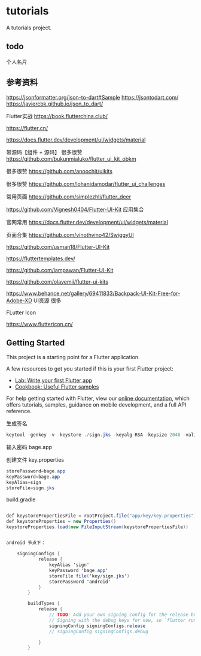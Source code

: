 # tutorials

A tutorials project.

## todo
个人名片

## 参考资料

https://jsonformatter.org/json-to-dart#Sample
https://jsontodart.com/
https://javiercbk.github.io/json_to_dart/

Flutter实战 https://book.flutterchina.club/

https://flutter.cn/

https://docs.flutter.dev/development/ui/widgets/material

带源码【组件 + 源码】
很多很赞
https://github.com/bukunmialuko/flutter_ui_kit_obkm

很多很赞
https://github.com/anoochit/uikits

很多很赞
https://github.com/lohanidamodar/flutter_ui_challenges

常用页面
https://github.com/simplezhli/flutter_deer

https://github.com/Vignesh0404/Flutter-UI-Kit 应用集合

官网常用
https://docs.flutter.dev/development/ui/widgets/material

页面合集
https://github.com/vinothvino42/SwiggyUI

https://github.com/usman18/Flutter-UI-Kit

https://fluttertemplates.dev/

https://github.com/iampawan/Flutter-UI-Kit

https://github.com/olayemii/flutter-ui-kits

https://www.behance.net/gallery/69411833/Backpack-UI-Kit-Free-for-Adobe-XD UI资源 很多



FLutter Icon

https://www.fluttericon.cn/




## Getting Started

This project is a starting point for a Flutter application.

A few resources to get you started if this is your first Flutter project:

- [Lab: Write your first Flutter app](https://flutter.dev/docs/get-started/codelab)
- [Cookbook: Useful Flutter samples](https://flutter.dev/docs/cookbook)

For help getting started with Flutter, view our
[online documentation](https://flutter.dev/docs), which offers tutorials,
samples, guidance on mobile development, and a full API reference.


生成签名
```csharp
keytool -genkey -v -keystore ./sign.jks -keyalg RSA -keysize 2048 -validity 10000 -alias sign
```

输入密码
bage.app

创建文件
key.properties
```csharp
storePassword=bage.app
keyPassword=bage.app
keyAlias=sign
storeFile=sign.jks
```

build.gradle
```csharp

def keystorePropertiesFile = rootProject.file("app/key/key.properties")
def keystoreProperties = new Properties()
keystoreProperties.load(new FileInputStream(keystorePropertiesFile))


android 节点下：

    signingConfigs {
            release {
                keyAlias 'sign'
                keyPassword 'bage.app'
                storeFile file('key/sign.jks')
                storePassword 'android'
            }
        }

        buildTypes {
            release {
                // TODO: Add your own signing config for the release build.
                // Signing with the debug keys for now, so `flutter run --release` works.
                signingConfig signingConfigs.release
                // signingConfig signingConfigs.debug

            }
        }

```


